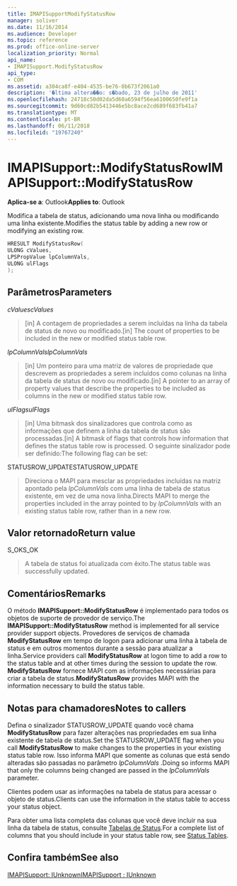 ```yaml
---
title: IMAPISupportModifyStatusRow
manager: soliver
ms.date: 11/16/2014
ms.audience: Developer
ms.topic: reference
ms.prod: office-online-server
localization_priority: Normal
api_name:
- IMAPISupport.ModifyStatusRow
api_type:
- COM
ms.assetid: a304ca8f-e404-4535-be76-0b673f2061a0
description: '�ltima altera��o: s�bado, 23 de julho de 2011'
ms.openlocfilehash: 24718c50d02da5d60a6594f56ea6100650fe9f1a
ms.sourcegitcommit: 9d60cd82b5413446e5bc8ace2cd689f683fb41a7
ms.translationtype: MT
ms.contentlocale: pt-BR
ms.lasthandoff: 06/11/2018
ms.locfileid: "19767240"
---
```

# <a name="imapisupportmodifystatusrow"></a><span data-ttu-id="32e4d-103">IMAPISupport::ModifyStatusRow</span><span class="sxs-lookup"><span data-stu-id="32e4d-103">IMAPISupport::ModifyStatusRow</span></span>

  
  
<span data-ttu-id="32e4d-104">**Aplica-se a**: Outlook</span><span class="sxs-lookup"><span data-stu-id="32e4d-104">**Applies to**: Outlook</span></span> 
  
<span data-ttu-id="32e4d-105">Modifica a tabela de status, adicionando uma nova linha ou modificando uma linha existente.</span><span class="sxs-lookup"><span data-stu-id="32e4d-105">Modifies the status table by adding a new row or modifying an existing row.</span></span>
  
```cpp
HRESULT ModifyStatusRow(
ULONG cValues,
LPSPropValue lpColumnVals,
ULONG ulFlags
);
```

## <a name="parameters"></a><span data-ttu-id="32e4d-106">Parâmetros</span><span class="sxs-lookup"><span data-stu-id="32e4d-106">Parameters</span></span>

 <span data-ttu-id="32e4d-107">_cValues_</span><span class="sxs-lookup"><span data-stu-id="32e4d-107">_cValues_</span></span>
  
> <span data-ttu-id="32e4d-108">[in] A contagem de propriedades a serem incluídas na linha da tabela de status de novo ou modificado.</span><span class="sxs-lookup"><span data-stu-id="32e4d-108">[in] The count of properties to be included in the new or modified status table row.</span></span> 
    
 <span data-ttu-id="32e4d-109">_lpColumnVals_</span><span class="sxs-lookup"><span data-stu-id="32e4d-109">_lpColumnVals_</span></span>
  
> <span data-ttu-id="32e4d-110">[in] Um ponteiro para uma matriz de valores de propriedade que descrevem as propriedades a serem incluídos como colunas na linha da tabela de status de novo ou modificado.</span><span class="sxs-lookup"><span data-stu-id="32e4d-110">[in] A pointer to an array of property values that describe the properties to be included as columns in the new or modified status table row.</span></span>
    
 <span data-ttu-id="32e4d-111">_ulFlags_</span><span class="sxs-lookup"><span data-stu-id="32e4d-111">_ulFlags_</span></span>
  
> <span data-ttu-id="32e4d-112">[in] Uma bitmask dos sinalizadores que controla como as informações que definem a linha da tabela de status são processadas.</span><span class="sxs-lookup"><span data-stu-id="32e4d-112">[in] A bitmask of flags that controls how information that defines the status table row is processed.</span></span> <span data-ttu-id="32e4d-113">O seguinte sinalizador pode ser definido:</span><span class="sxs-lookup"><span data-stu-id="32e4d-113">The following flag can be set:</span></span>
    
<span data-ttu-id="32e4d-114">STATUSROW_UPDATE</span><span class="sxs-lookup"><span data-stu-id="32e4d-114">STATUSROW_UPDATE</span></span> 
  
> <span data-ttu-id="32e4d-115">Direciona o MAPI para mesclar as propriedades incluídas na matriz apontado pela _lpColumnVals_ com uma linha de tabela de status existente, em vez de uma nova linha.</span><span class="sxs-lookup"><span data-stu-id="32e4d-115">Directs MAPI to merge the properties included in the array pointed to by  _lpColumnVals_ with an existing status table row, rather than in a new row.</span></span> 
    
## <a name="return-value"></a><span data-ttu-id="32e4d-116">Valor retornado</span><span class="sxs-lookup"><span data-stu-id="32e4d-116">Return value</span></span>

<span data-ttu-id="32e4d-117">S_OK</span><span class="sxs-lookup"><span data-stu-id="32e4d-117">S_OK</span></span> 
  
> <span data-ttu-id="32e4d-118">A tabela de status foi atualizada com êxito.</span><span class="sxs-lookup"><span data-stu-id="32e4d-118">The status table was successfully updated.</span></span>
    
## <a name="remarks"></a><span data-ttu-id="32e4d-119">Comentários</span><span class="sxs-lookup"><span data-stu-id="32e4d-119">Remarks</span></span>

<span data-ttu-id="32e4d-120">O método **IMAPISupport::ModifyStatusRow** é implementado para todos os objetos de suporte de provedor de serviço.</span><span class="sxs-lookup"><span data-stu-id="32e4d-120">The **IMAPISupport::ModifyStatusRow** method is implemented for all service provider support objects.</span></span> <span data-ttu-id="32e4d-121">Provedores de serviços de chamada **ModifyStatusRow** em tempo de logon para adicionar uma linha à tabela de status e em outros momentos durante a sessão para atualizar a linha.</span><span class="sxs-lookup"><span data-stu-id="32e4d-121">Service providers call **ModifyStatusRow** at logon time to add a row to the status table and at other times during the session to update the row.</span></span> <span data-ttu-id="32e4d-122">**ModifyStatusRow** fornece MAPI com as informações necessárias para criar a tabela de status.</span><span class="sxs-lookup"><span data-stu-id="32e4d-122">**ModifyStatusRow** provides MAPI with the information necessary to build the status table.</span></span> 
  
## <a name="notes-to-callers"></a><span data-ttu-id="32e4d-123">Notas para chamadores</span><span class="sxs-lookup"><span data-stu-id="32e4d-123">Notes to callers</span></span>

<span data-ttu-id="32e4d-124">Defina o sinalizador STATUSROW_UPDATE quando você chama **ModifyStatusRow** para fazer alterações nas propriedades em sua linha existente de tabela de status.</span><span class="sxs-lookup"><span data-stu-id="32e4d-124">Set the STATUSROW_UPDATE flag when you call **ModifyStatusRow** to make changes to the properties in your existing status table row.</span></span> <span data-ttu-id="32e4d-125">Isso informa MAPI que somente as colunas que está sendo alteradas são passadas no parâmetro _lpColumnVals_ .</span><span class="sxs-lookup"><span data-stu-id="32e4d-125">Doing so informs MAPI that only the columns being changed are passed in the  _lpColumnVals_ parameter.</span></span> 
  
<span data-ttu-id="32e4d-126">Clientes podem usar as informações na tabela de status para acessar o objeto de status.</span><span class="sxs-lookup"><span data-stu-id="32e4d-126">Clients can use the information in the status table to access your status object.</span></span> 
  
<span data-ttu-id="32e4d-127">Para obter uma lista completa das colunas que você deve incluir na sua linha da tabela de status, consulte [Tabelas de Status](status-tables.md).</span><span class="sxs-lookup"><span data-stu-id="32e4d-127">For a complete list of columns that you should include in your status table row, see [Status Tables](status-tables.md).</span></span>
  
## <a name="see-also"></a><span data-ttu-id="32e4d-128">Confira também</span><span class="sxs-lookup"><span data-stu-id="32e4d-128">See also</span></span>



[<span data-ttu-id="32e4d-129">IMAPISupport: IUnknown</span><span class="sxs-lookup"><span data-stu-id="32e4d-129">IMAPISupport : IUnknown</span></span>](imapisupportiunknown.md)

